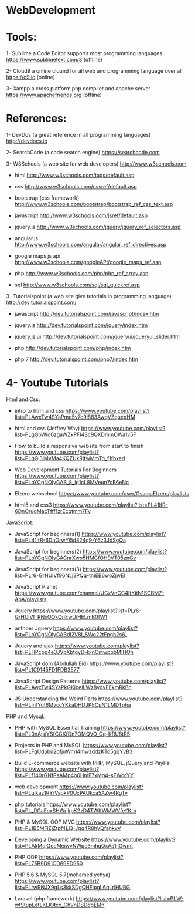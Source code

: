 # WebDevelopment

# Tools:
   
   1- Sublime a Code Editor supports most programming languages https://www.sublimetext.com/3 (offline)
  
   2- Cloud9 a online clound for all web and programming language over all  https://c9.io (online)
  
   3- Xampp a cross platform php compiler and apache server  https://www.apachefriends.org (offline)

# References:
   
   1- DevDos (a great reference in all programming languages) http://devdocs.io
 
   2- SearchCode (a code search engine)                       https://searchcode.com
  
   3- W3Schools (a web site for web developers) http://www.w3schools.com
   
   - html                       http://www.w3schools.com/tags/default.asp
   
   - css                        http://www.w3schools.com/cssref/default.asp
   
   - bootstrap (css framework)  http://www.w3schools.com/bootstrap/bootstrap_ref_css_text.asp
   
   - javascript                 http://www.w3schools.com/jsref/default.asp
   
   - jquery.js                  http://www.w3schools.com/jquery/jquery_ref_selectors.asp
   
   - angular.js                 http://www.w3schools.com/angular/angular_ref_directives.asp
   
   - google maps js api         http://www.w3schools.com/googleAPI/google_maps_ref.asp
   
   - php                        http://www.w3schools.com/php/php_ref_array.asp
   
   - sql                        http://www.w3schools.com/sql/sql_quickref.asp
   
   
   3- Tutorialspoint (a web site give tutorials in programming language) http://dev.tutorialspoint.com/
  
   - javascript                 http://dev.tutorialspoint.com/javascript/index.htm
   
   - jquery.js                  http://dev.tutorialspoint.com/jquery/index.htm
   
   - jquery.js ui               http://dev.tutorialspoint.com/jqueryui/jqueryui_slider.htm
   
   - php                        http://dev.tutorialspoint.com/php/index.htm
   
   - php 7                      http://dev.tutorialspoint.com/php7/index.htm
   
# 4- Youtube Tutorials
  
   Html and Css:

   - intro to html and css                                   https://www.youtube.com/playlist?list=PLAwxTw4SYaPmd5v7c9i883AwqVZquegHM
    
   - html and css (Jeffrey Way)                              https://www.youtube.com/playlist?list=PLgGbWId6zgaWZkPFI4Sc9QXDmmOWa1v5F
   
   - How to build a responsive website from start to finish  https://www.youtube.com/playlist?list=PLqGj3iMvMa4KQZUkRjfwMmTq_f1fbxerI
   
   - Web Development Tutorials For Beginners                 https://www.youtube.com/playlist?list=PLoYCgNOIyGAB_8_iq1cL8MVeun7cB6eNc
   
   - Elzero webschool                 https://www.youtube.com/user/OsamaElzero/playlists
   
   - html5 and css3                   https://www.youtube.com/playlist?list=PL41lfR-6DnOruqMacTfff1zrEcqtmm7Fv
   

   JavaScript:
   
   
   - JavaScript for beginners(1)      https://www.youtube.com/playlist?list=PL41lfR-6DnOrwYi5d824q9-Y6z3JdSgQa
   
   - JavaScript for beginners(2)      https://www.youtube.com/playlist?list=PLoYCgNOIyGACnrXwo5HMCfOH9VT05znGv
   
   - JavaScript for beginners(3)      https://www.youtube.com/playlist?list=PLr6-GrHUlVf96NLj3PQq-tmEB6woZjwEl
   
   - JavaScript Planet                https://www.youtube.com/channel/UCzVnCG4ItKitN1SCBM7-AbA/playlists
    
   - Jquery                           https://www.youtube.com/playlist?list=PLr6-GrHUlVf_RNxQQkQnEwUiHELmB0fW1
   
   - anthoer Jquery                   https://www.youtube.com/playlist?list=PLoYCgNOIyGABdI2V8I_SWo22tFpgh2s6_
    
   - Jquery and ajax                  https://www.youtube.com/playlist?list=PLHPcpp4e3JVpXbtgyD-k-nCmwpbbMIHOh
    
   - JavaScript dom (Abdullah Eid)    https://www.youtube.com/playlist?list=PL1C9145FD1FDB3577
    
   - JavaScript Design Patterns       https://www.youtube.com/playlist?list=PLAwxTw4SYaPkGKjpeiLWz8ydvFEkmRkBn
    
   - JS:Understanding the Weird Parts https://www.youtube.com/playlist?list=PLIn1Yut6MvccYKkaDHDJKECpN1LMDTpha
   

   PHP and Mysql:
   

   - PHP with MySQL Essential Training https://www.youtube.com/playlist?list=PL0nAjsjYSfCGKfDn7OMQVO_Gq-KRU8tR5
    
   - Projects in PHP and MySQL         https://www.youtube.com/playlist?list=PLFgUdubu2ofjuWm14mwzddzKTo5gqYvB3
    
   - Build E-commerce website with PHP, MySQL, jQuery and PayPal https://www.youtube.com/playlist?list=PLf140rGNfPsAMp4o0HmF7xMg4-sFWccYY
  
   - web development                    https://www.youtube.com/playlist?list=PLulkaz1RYrVspkP0UxPAUkca5AZw4RgTv
   
   - php tutorials                      https://www.youtube.com/playlist?list=PL_RGaFnxSHWrjkpK2zD4TWKWMWVfeYK-b
   
   - PHP & MySQL OOP MVC                https://www.youtube.com/playlist?list=PL1B5MFiEjZtpf4Ll3-Jgq4R8hVQfahkvV
   
   - Developing a Dynamic Website       https://www.youtube.com/playlist?list=PLAkMqlQoeMeiwvNWpe3mhgQxAa1jiGwmt
   
   - PHP OOP                            https://www.youtube.com/playlist?list=PL75B9D91CD69ED950
   
   - PHP 5.6 & MySQL 5.7(mohamed yehya) https://www.youtube.com/playlist?list=PLrwRNJX9gLs3kkSDgCHFlpgL6qLrlHUBG
    
   - Laravel (php framework)            https://www.youtube.com/playlist?list=PLW-wtStupLefLKLlOtcc_ChVnDSDdgEMn
   

